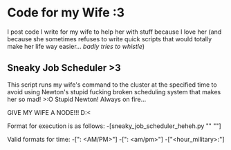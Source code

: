 # Code for my Wife :3

I post code I write for my wife to help her with stuff because I love her (and because she sometimes refuses to write quick scripts that would totally make her life way easier... *badly tries to whistle*)

## Sneaky Job Scheduler >3

This script runs my wife's command to the cluster at the specified time to avoid using Newton's
stupid fucking broken scheduling system that makes her so mad! >:O Stupid Newton! Always on fire...

GIVE MY WIFE A NODE!!! D:<

Format for execution is as follows:
-[sneaky_job_scheduler_heheh.py "<command>" "<time>"]

Valid formats for time:
-["<hour>:<minute> <AM/PM>"]
-["<hour>:<minute> <am/pm>"]
-["<hour_military>:<minute>"]
